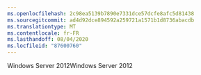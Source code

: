 ```yaml
---
ms.openlocfilehash: 2c98ea5139b7890e7331dce57dcfe8afc5d81438
ms.sourcegitcommit: ad4d92dce894592a259721a1571b1d8736abacdb
ms.translationtype: MT
ms.contentlocale: fr-FR
ms.lasthandoff: 08/04/2020
ms.locfileid: "87600760"
---
```

<span data-ttu-id="6fd6a-101">Windows Server 2012</span><span class="sxs-lookup"><span data-stu-id="6fd6a-101">Windows Server 2012</span></span>
